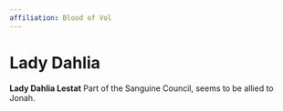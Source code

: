 ```yaml
---
affiliation: Blood of Vol
---
```


# Lady Dahlia

**Lady Dahlia Lestat** 
Part of the Sanguine Council, seems to be allied to Jonah.